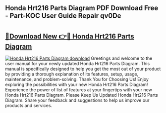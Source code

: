 ## Honda Hrt216 Parts Diagram PDF Download Free - Part-KOC User Guide Repair qv0De

# <h2><a href="http://dfum5n.blite.top/?on=Honda+Hrt216+Parts+Diagram">🔗Download New 👉🔴 Honda Hrt216 Parts Diagram</a></h2>

[![Honda Hrt216 Parts Diagram download](https://i.imgur.com/lujVjoI.png)](http://dfum5n.blite.top/?on=Honda+Hrt216+Parts+Diagram)
Greetings and welcome to the user manual for your newly updated Honda Hrt216 Parts Diagram. This manual is specifically designed to help you get the most out of your product by providing a thorough explanation of its features, setup, usage, maintenance, and problem-solving. Thank You for Choosing Us! Enjoy exploring the possibilities with your new Honda Hrt216 Parts Diagram! Experience the power of list of features at your fingertips with your new Honda Hrt216 Parts Diagram. Please Keep Us Updated Honda Hrt216 Parts Diagram. Share your feedback and suggestions to help us improve our products and services.
